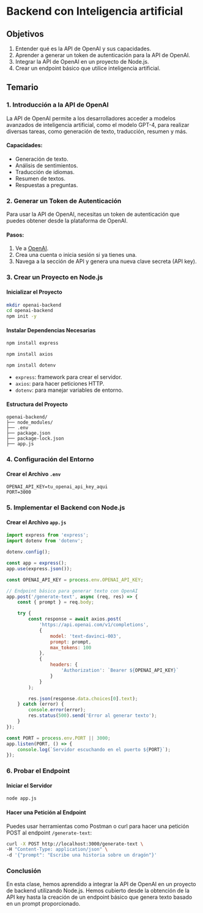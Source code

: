 # Backend con Inteligencia artificial

## Objetivos
1. Entender qué es la API de OpenAI y sus capacidades.
2. Aprender a generar un token de autenticación para la API de OpenAI.
3. Integrar la API de OpenAI en un proyecto de Node.js.
4. Crear un endpoint básico que utilice inteligencia artificial.

## Temario

### 1. Introducción a la API de OpenAI

La API de OpenAI permite a los desarrolladores acceder a modelos avanzados de inteligencia artificial, como el modelo GPT-4, para realizar diversas tareas, como generación de texto, traducción, resumen y más. 

#### Capacidades:
- Generación de texto.
- Análisis de sentimientos.
- Traducción de idiomas.
- Resumen de textos.
- Respuestas a preguntas.

### 2. Generar un Token de Autenticación

Para usar la API de OpenAI, necesitas un token de autenticación que puedes obtener desde la plataforma de OpenAI.

#### Pasos:
1. Ve a [OpenAI](https://beta.openai.com/signup/).
2. Crea una cuenta o inicia sesión si ya tienes una.
3. Navega a la sección de API y genera una nueva clave secreta (API key).

### 3. Crear un Proyecto en Node.js

#### Inicializar el Proyecto
```bash
mkdir openai-backend
cd openai-backend
npm init -y
```

#### Instalar Dependencias Necesarias
```bash
npm install express
```

```bash
npm install axios
```

```bash
npm install dotenv
```

- `express`: framework para crear el servidor.
- `axios`: para hacer peticiones HTTP.
- `dotenv`: para manejar variables de entorno.

#### Estructura del Proyecto
```
openai-backend/
├── node_modules/
├── .env
├── package.json
├── package-lock.json
├── app.js
```

### 4. Configuración del Entorno

#### Crear el Archivo `.env`
```env
OPENAI_API_KEY=tu_openai_api_key_aqui
PORT=3000
```

### 5. Implementar el Backend con Node.js

#### Crear el Archivo `app.js`

```javascript
import express from 'express';
import dotenv from 'dotenv';

dotenv.config();

const app = express();
app.use(express.json());

const OPENAI_API_KEY = process.env.OPENAI_API_KEY;

// Endpoint básico para generar texto con OpenAI
app.post('/generate-text', async (req, res) => {
    const { prompt } = req.body;

    try {
        const response = await axios.post(
            'https://api.openai.com/v1/completions',
            {
                model: 'text-davinci-003',
                prompt: prompt,
                max_tokens: 100
            },
            {
                headers: {
                    'Authorization': `Bearer ${OPENAI_API_KEY}`
                }
            }
        );

        res.json(response.data.choices[0].text);
    } catch (error) {
        console.error(error);
        res.status(500).send('Error al generar texto');
    }
});

const PORT = process.env.PORT || 3000;
app.listen(PORT, () => {
    console.log(`Servidor escuchando en el puerto ${PORT}`);
});
```

### 6. Probar el Endpoint

#### Iniciar el Servidor
```bash
node app.js
```

#### Hacer una Petición al Endpoint

Puedes usar herramientas como Postman o curl para hacer una petición POST al endpoint `/generate-text`:

```bash
curl -X POST http://localhost:3000/generate-text \
-H "Content-Type: application/json" \
-d '{"prompt": "Escribe una historia sobre un dragón"}'
```

### Conclusión

En esta clase, hemos aprendido a integrar la API de OpenAI en un proyecto de backend utilizando Node.js. Hemos cubierto desde la obtención de la API key hasta la creación de un endpoint básico que genera texto basado en un prompt proporcionado.
